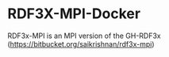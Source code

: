 # RDF3X-MPI-Docker
RDF3x-MPI is an MPI version of the GH-RDF3x (https://bitbucket.org/saikrishnan/rdf3x-mpi)
